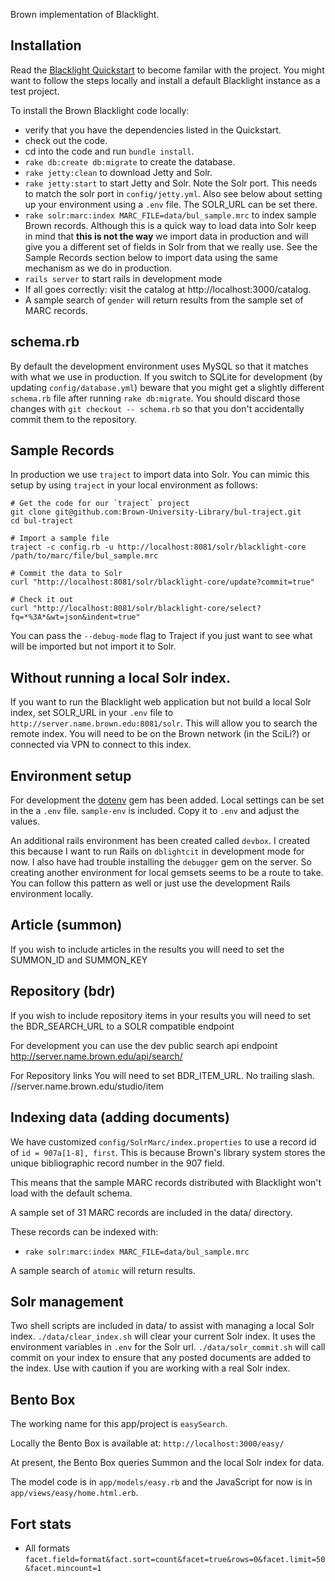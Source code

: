 Brown implementation of Blacklight.

## Installation

Read the [Blacklight Quickstart](https://github.com/projectblacklight/blacklight/wiki/Quickstart)
to become familar with the project.  You might want to follow the steps locally
and install a default Blacklight instance as a test project.

To install the Brown Blacklight code locally:

 * verify that you have the dependencies listed in the Quickstart.
 * check out the code.
 * cd into the code and run `bundle install`.
 * `rake db:create db:migrate` to create the database.
 * `rake jetty:clean` to download Jetty and Solr.
 * `rake jetty:start` to start Jetty and Solr.  Note the Solr port.  This needs
 to match the solr port in `config/jetty.yml`. Also see below about setting up
 your environment using a `.env` file.  The SOLR_URL can be set there.
 * `rake solr:marc:index MARC_FILE=data/bul_sample.mrc` to index sample
 Brown records. Although this is a quick way to load data into Solr keep in mind that **this is not the way** we import data in production and will give you a different set of fields in Solr from that we really use. See the Sample Records section below to import data using the same mechanism as we do in production.
 * `rails server` to start rails in development mode
 * If all goes correctly: visit the catalog at http://localhost:3000/catalog.
 * A sample search of `gender` will return results from the sample set of MARC
 records.

## schema.rb
By default the development environment uses MySQL so that it matches with what
we use in production. If you switch to SQLite for development (by updating
`config/database.yml`) beware that you might get a slightly different
`schema.rb` file after running `rake db:migrate`. You should discard those
changes  with `git checkout -- schema.rb` so that you don't accidentally
commit them to the repository.

## Sample Records
In production we use `traject` to import data into Solr. You can mimic this setup by using `traject` in your local environment as follows:

```
# Get the code for our `traject` project
git clone git@github.com:Brown-University-Library/bul-traject.git
cd bul-traject

# Import a sample file
traject -c config.rb -u http://localhost:8081/solr/blacklight-core /path/to/marc/file/bul_sample.mrc

# Commit the data to Solr
curl "http://localhost:8081/solr/blacklight-core/update?commit=true"

# Check it out
curl "http://localhost:8081/solr/blacklight-core/select?fq=*%3A*&wt=json&indent=true"
```

You can pass the `--debug-mode` flag to Traject if you just want to see what will be imported but not import it to Solr.

## Without running a local Solr index.
If you want to run the Blacklight web application but not build a local Solr index, set SOLR_URL in your `.env` file to `http://server.name.brown.edu:8081/solr`.  This will allow you to search the remote index.  You will need to be on the Brown network (in the SciLi?) or connected via VPN to connect to this index.

## Environment setup
For development the [dotenv](https://github.com/bkeepers/dotenv) gem has been added.  Local settings can be set in the a `.env` file.  `sample-env` is included. Copy it to `.env` and adjust the values.

An additional rails environment has been created called `devbox`.  I created this because I want to run Rails on `dblightcit` in development mode for now.  I also have had trouble installing the `debugger` gem on the server.  So creating another environment for local gemsets seems to be a route to take.  You can follow this pattern as well or just use the development Rails environment locally.

## Article (summon)
If you wish to include articles in the results you will need to set the
SUMMON_ID and SUMMON_KEY

## Repository (bdr)
If you wish to include repository items in your results you will need to
set the BDR_SEARCH_URL to a SOLR compatible endpoint

For development you can use the dev public search api endpoint
http://server.name.brown.edu/api/search/

For Repository links You will need to set BDR_ITEM_URL.  No trailing slash.
//server.name.brown.edu/studio/item


## Indexing data (adding documents)
We have customized `config/SolrMarc/index.properties` to use a record id of `id = 907a[1-8], first`.  This is because Brown's library system stores the unique bibliographic record number in the 907 field.

This means that the sample MARC records distributed with Blacklight won't load with the default schema.

A sample set of 31 MARC records are included in the data/ directory.

These records can be indexed with:

 * `rake solr:marc:index MARC_FILE=data/bul_sample.mrc`

A sample search of `atomic` will return results.

## Solr management
Two shell scripts are included in data/ to assist with managing a local Solr index.  `./data/clear_index.sh` will clear your current Solr index.  It uses the environment variables in `.env` for the Solr url.  `./data/solr_commit.sh` will call commit on your index to ensure that any posted documents are added to the index.  Use with caution if you are working with a real Solr index.


## Bento Box
The working name for this app/project is `easySearch`.

Locally the Bento Box is available at: `http://localhost:3000/easy/`

At present, the Bento Box queries Summon and the local Solr index for data.

The model code is in `app/models/easy.rb` and the JavaScript for now is in `app/views/easy/home.html.erb`.

## Fort stats

 * All formats `facet.field=format&fact.sort=count&facet=true&rows=0&facet.limit=50&facet.mincount=1`
